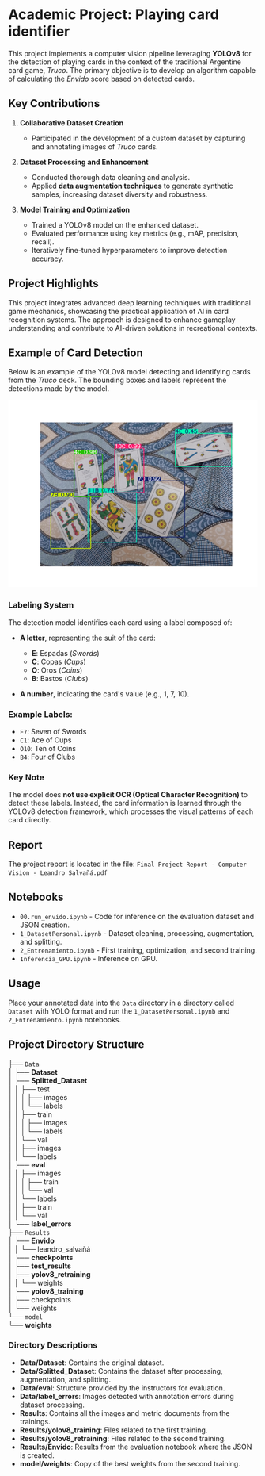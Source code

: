 # Academic Project: Playing card identifier

This project implements a computer vision pipeline leveraging **YOLOv8** for the detection of playing cards in the context of the traditional Argentine card game, *Truco*. The primary objective is to develop an algorithm capable of calculating the *Envido* score based on detected cards.

## Key Contributions

1. **Collaborative Dataset Creation**  
   - Participated in the development of a custom dataset by capturing and annotating images of *Truco* cards.

2. **Dataset Processing and Enhancement**  
   - Conducted thorough data cleaning and analysis.  
   - Applied **data augmentation techniques** to generate synthetic samples, increasing dataset diversity and robustness.

3. **Model Training and Optimization**  
   - Trained a YOLOv8 model on the enhanced dataset.  
   - Evaluated performance using key metrics (e.g., mAP, precision, recall).  
   - Iteratively fine-tuned hyperparameters to improve detection accuracy.

## Project Highlights

This project integrates advanced deep learning techniques with traditional game mechanics, showcasing the practical application of AI in card recognition systems. The approach is designed to enhance gameplay understanding and contribute to AI-driven solutions in recreational contexts.

## Example of Card Detection

Below is an example of the YOLOv8 model detecting and identifying cards from the *Truco* deck. The bounding boxes and labels represent the detections made by the model.

![Card Detection Example](Results/detection_9.png)

### Labeling System

The detection model identifies each card using a label composed of:  
- **A letter**, representing the suit of the card:
  - **E**: Espadas (*Swords*)  
  - **C**: Copas (*Cups*)  
  - **O**: Oros (*Coins*)  
  - **B**: Bastos (*Clubs*)  

- **A number**, indicating the card's value (e.g., 1, 7, 10).  

### Example Labels:
- `E7`: Seven of Swords  
- `C1`: Ace of Cups  
- `O10`: Ten of Coins  
- `B4`: Four of Clubs  

### Key Note
The model does **not use explicit OCR (Optical Character Recognition)** to detect these labels. Instead, the card information is learned through the YOLOv8 detection framework, which processes the visual patterns of each card directly.

## Report
The project report is located in the file:
`Final Project Report - Computer Vision - Leandro Salvañá.pdf`

## Notebooks

- `00.run_envido.ipynb` - Code for inference on the evaluation dataset and JSON creation.
- `1_DatasetPersonal.ipynb` - Dataset cleaning, processing, augmentation, and splitting.
- `2_Entrenamiento.ipynb` - First training, optimization, and second training.
- `Inferencia_GPU.ipynb` - Inference on GPU.

## Usage
Place your annotated data into the `Data` directory in a directory called `Dataset` with YOLO format and run the `1_DatasetPersonal.ipynb` and `2_Entrenamiento.ipynb` notebooks.


## Project Directory Structure

├── `Data`  
│   ├── **Dataset**  
│   ├── **Splitted_Dataset**  
│   │   ├── test  
│   │   │   ├── images  
│   │   │   └── labels  
│   │   ├── train  
│   │   │   ├── images  
│   │   │   └── labels  
│   │   └── val  
│   │       ├── images  
│   │       └── labels  
│   ├── **eval**  
│   │   ├── images  
│   │   │   ├── train  
│   │   │   └── val  
│   │   └── labels  
│   │       ├── train  
│   │       └── val  
│   └── **label_errors**  
├── `Results`  
│   ├── **Envido**  
│   │   └── leandro_salvañá  
│   ├── **checkpoints**  
│   ├── **test_results**  
│   ├── **yolov8_retraining**  
│   │   └── weights  
│   └── **yolov8_training**  
│       ├── checkpoints  
│       └── weights  
└── `model`  
    └── **weights**  

### Directory Descriptions

- **Data/Dataset**: Contains the original dataset.
- **Data/Splitted_Dataset**: Contains the dataset after processing, augmentation, and splitting.
- **Data/eval**: Structure provided by the instructors for evaluation.
- **Data/label_errors**: Images detected with annotation errors during dataset processing.
- **Results**: Contains all the images and metric documents from the trainings.
- **Results/yolov8_training**: Files related to the first training.
- **Results/yolov8_retraining**: Files related to the second training.
- **Results/Envido**: Results from the evaluation notebook where the JSON is created.
- **model/weights**: Copy of the best weights from the second training.

